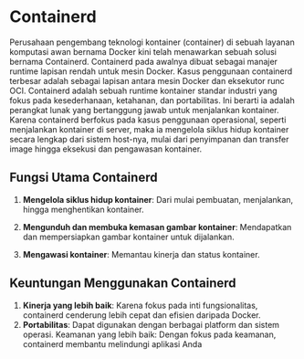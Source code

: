 # Containerd

Perusahaan pengembang teknologi kontainer (container) di sebuah layanan komputasi awan bernama Docker kini telah menawarkan sebuah solusi bernama Containerd. Containerd pada awalnya dibuat sebagai manajer runtime lapisan rendah untuk mesin Docker. Kasus penggunaan containerd terbesar adalah sebagai lapisan antara mesin Docker dan eksekutor runc OCI.  Containerd adalah sebuah runtime kontainer standar industri yang fokus pada kesederhanaan, ketahanan, dan portabilitas. Ini berarti ia adalah perangkat lunak yang bertanggung jawab untuk menjalankan kontainer. Karena containerd berfokus pada kasus penggunaan operasional, seperti menjalankan kontainer di server, maka ia mengelola siklus hidup kontainer secara lengkap dari sistem host-nya, mulai dari penyimpanan dan transfer image hingga eksekusi dan pengawasan kontainer. 

## Fungsi Utama Containerd

1. **Mengelola siklus hidup kontainer**: Dari mulai pembuatan, menjalankan, hingga menghentikan kontainer.

2. **Mengunduh dan membuka kemasan gambar kontainer**: Mendapatkan dan mempersiapkan gambar kontainer untuk dijalankan.

3. **Mengawasi kontainer**: Memantau kinerja dan status kontainer.

## Keuntungan Menggunakan Containerd
1. **Kinerja yang lebih baik**: Karena fokus pada inti fungsionalitas, containerd cenderung lebih cepat dan efisien daripada Docker.
2. **Portabilitas**: Dapat digunakan dengan berbagai platform dan sistem operasi.
Keamanan yang lebih baik: Dengan fokus pada keamanan, containerd membantu melindungi aplikasi Anda

